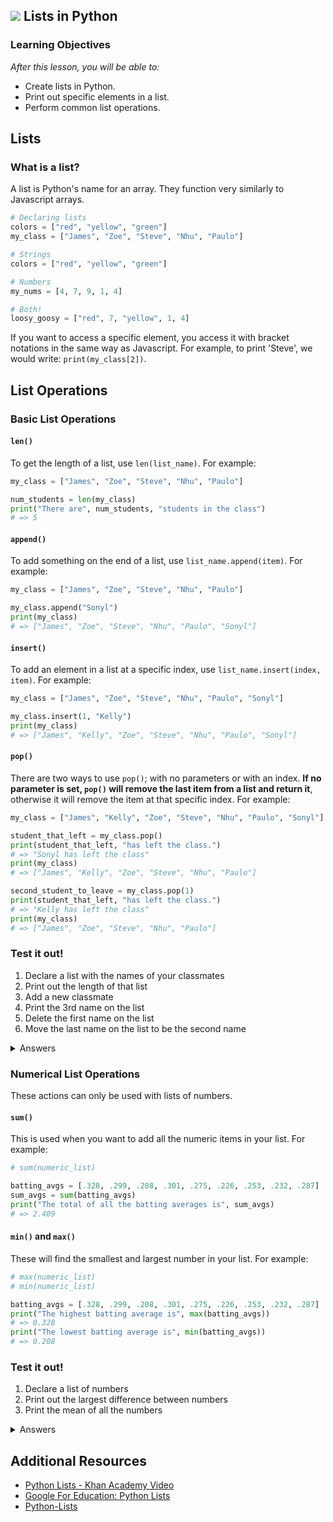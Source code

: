 ## ![](https://ga-dash.s3.amazonaws.com/production/assets/logo-9f88ae6c9c3871690e33280fcf557f33.png) Lists in Python

### Learning Objectives
*After this lesson, you will be able to:*
- Create lists in Python.
- Print out specific elements in a list.
- Perform common list operations.

## Lists

### What is a list?

A list is Python's name for an array. They function very similarly to Javascript arrays.

```python
# Declaring lists
colors = ["red", "yellow", "green"]
my_class = ["James", "Zoe", "Steve", "Nhu", "Paulo"]

# Strings
colors = ["red", "yellow", "green"]

# Numbers
my_nums = [4, 7, 9, 1, 4]

# Both!
loosy_goosy = ["red", 7, "yellow", 1, 4]
```
If you want to access a specific element, you access it with bracket notations in the same way as Javascript. For example, to print 'Steve', we would write: `print(my_class[2])`.

## List Operations

### Basic List Operations

#### `len()`

To get the length of a list, use `len(list_name)`.
For example:
```python
my_class = ["James", "Zoe", "Steve", "Nhu", "Paulo"]

num_students = len(my_class)
print("There are", num_students, "students in the class")
# => 5
```

#### `append()`
To add something on the end of a list, use `list_name.append(item)`.
For example:
```python
my_class = ["James", "Zoe", "Steve", "Nhu", "Paulo"]

my_class.append("Sonyl")
print(my_class)
# => ["James", "Zoe", "Steve", "Nhu", "Paulo", "Sonyl"]
```

#### `insert()`
To add an element in a list at a specific index, use `list_name.insert(index, item)`.
For example:
```python
my_class = ["James", "Zoe", "Steve", "Nhu", "Paulo", "Sonyl"]

my_class.insert(1, "Kelly")
print(my_class)
# => ["James", "Kelly", "Zoe", "Steve", "Nhu", "Paulo", "Sonyl"]
```

#### `pop()`

There are two ways to use `pop()`; with no parameters or with an index. **If no parameter is set, `pop()` will remove the last item from a list and return it**, otherwise it will remove the item at that specific index. For example:

```python
my_class = ["James", "Kelly", "Zoe", "Steve", "Nhu", "Paulo", "Sonyl"]

student_that_left = my_class.pop()
print(student_that_left, "has left the class.")
# => "Sonyl has left the class"
print(my_class)
# => ["James", "Kelly", "Zoe", "Steve", "Nhu", "Paulo"]

second_student_to_leave = my_class.pop(1)
print(student_that_left, "has left the class.")
# => "Kelly has left the class"
print(my_class)
# => ["James", "Zoe", "Steve", "Nhu", "Paulo"]
```

### Test it out!

1. Declare a list with the names of your classmates
2. Print out the length of that list
3. Add a new classmate
4. Print the 3rd name on the list
5. Delete the first name on the list
6. Move the last name on the list to be the second name

<details>
    <summary>Answers</summary>

    ```python
    # 1. Declare a list with the names of your classmates
    classmates = ["James", "Tamis", "Parker", "Nhu", "Brad", "Q", "Kelly", "Paulo", "Doug"]

    # 2. Print out the length of that list
    print(len(classmates))

    # 3. Add a new classmate
    classmates.append("Taylor")
    print(classmates)

    # 4. Print the 3rd name on the list
    print(classmates[2])

    # 5. Delete the first name on the list
    print(classmates.pop(0))

    # 6. Move the last name on the list to be the second name
    classmates.insert(1, classmates.pop())
    print(classmates)
    ```

</details>

### Numerical List Operations

These actions can only be used with lists of numbers.

#### `sum()`

This is used when you want to add all the numeric items in your list.
For example:
```python
# sum(numeric_list)

batting_avgs = [.328, .299, .208, .301, .275, .226, .253, .232, .287]
sum_avgs = sum(batting_avgs)
print("The total of all the batting averages is", sum_avgs)
# => 2.409
```

#### `min()` and `max()`

These will find the smallest and largest number in your list.
For example:
```python
# max(numeric_list)
# min(numeric_list)

batting_avgs = [.328, .299, .208, .301, .275, .226, .253, .232, .287]
print("The highest batting average is", max(batting_avgs))
# => 0.328
print("The lowest batting average is", min(batting_avgs))
# => 0.208
```

### Test it out!

1. Declare a list of numbers
2. Print out the largest difference between numbers
3. Print the mean of all the numbers

<details><summary>Answers</summary>
<p>

```python
# Declare a list of numbers
numberz = [4, 10, 8, 9, 77, 21, 3, 4]
# Print out the largest difference between numbers
big_diff = max(numberz) - min(numberz)
print(big_diff)
# Print the mean of all the numbers
avg = sum(numberz)/len(numberz)
print(avg)
```

</p>
</details>

## Additional Resources

- [Python Lists - Khan Academy Video](https://www.youtube.com/watch?v=zEyEC34MY1A)
- [Google For Education: Python Lists](https://developers.google.com/edu/python/lists)
- [Python-Lists](https://www.tutorialspoint.com/python/python_lists.htm)
